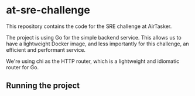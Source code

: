 # at-sre-challenge

This repository contains the code for the SRE challenge at AirTasker.

The project is using Go for the simple backend service. This allows us to have a lightweight Docker
image, and less importantly for this challenge, an efficient and performant service.

We're using chi as the HTTP router, which is a lightweight and idiomatic router for Go.

## Running the project

